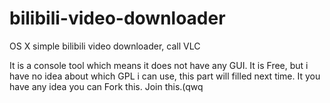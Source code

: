 # bilibili-video-downloader
OS X simple bilibili video downloader, call VLC

It is a console tool which means it does not have any GUI.
It is Free, but i have no idea about which GPL i can use, this part will filled next time.
It you have any idea you can Fork this. Join this.(qwq
